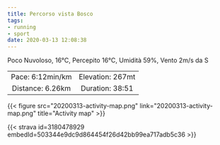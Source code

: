```yaml
---
title: Percorso vista Bosco
tags:
- running
- sport
date: 2020-03-13 12:08:38
---
```


Poco Nuvoloso, 16°C, Percepito 16°C, Umidità 59%, Vento 2m/s da S

| | |
| :-: | :-: |
| Pace: 6:12min/km | Elevation: 267mt |
| Distance: 6.26km | Duration: 38:51 |



{{< figure src="20200313-activity-map.png" link="20200313-activity-map.png" title="Activity map" >}}


{{< strava id=3180478929 embedId=503344e9dc9d864454f26d42bb99ea717adb5c36 >}}
